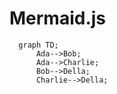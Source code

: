 # Mermaid.js

```mermaid
  graph TD;
      Ada-->Bob;
      Ada-->Charlie;
      Bob-->Della;
      Charlie-->Della;
```